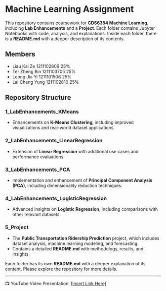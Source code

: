 # Machine Learning Assignment

This repository contains coursework for **CDS6354 Machine Learning**, including **Lab Enhancements** and a **Project**. Each folder contains Jupyter Notebooks with code, analysis, and explanations. Inside each folder, there is a **README.md** with a deeper description of its contents.

## Members
- Liau Kai Ze 1211102809 25%
- Ter Zheng Bin 1211103705 25%
- Leong Jia Yi 1211101506 25%
- Lai Cheng Yung 1211102810 25%

## Repository Structure

### 1_LabEnhancements_KMeans
- Enhancements on **K-Means Clustering**, including improved visualizations and real-world dataset applications.

### 2_LabEnhancements_LinearRegression
- Extension of **Linear Regression** with additional use cases and performance evaluations.

### 3_LabEnhancements_PCA
- Implementation and enhancement of **Principal Component Analysis (PCA)**, including dimensionality reduction techniques.

### 4_LabEnhancements_LogisticRegression
- Advanced insights on **Logistic Regression**, including comparisons with other relevant datasets.

### 5_Project
- The **Public Transportation Ridership Prediction** project, which includes dataset analysis, machine learning modeling, and forecasting.
- Contains a detailed **README.md** with methodology, results, and insights.

Each folder has its own **README.md** with a deeper explanation of its content. Please explore the repository for more details.

---
📺 YouTube Video Presentation: [[Insert Link Here]](https://youtu.be/InPsMO1UJmg)
